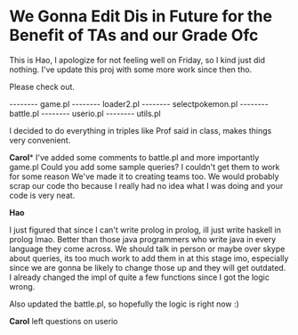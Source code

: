 # We Gonna Edit Dis in Future for the Benefit of TAs and our Grade Ofc





This is Hao, I apologize for not feeling well on Friday, so I kind just did nothing.
I've update this proj with some more work since then tho.

Please check out.


-------- game.pl
-------- loader2.pl
-------- selectpokemon.pl
-------- battle.pl
-------- userio.pl
-------- utils.pl


I decided to do everything in triples like Prof said in class, makes things very convenient.



**Carol***
I've added some comments to battle.pl and more importantly game.pl
Could you add some sample queries? I couldn't get them to work for some reason
We've made it to creating teams too. We would probably scrap our code tho because I really had
no idea what I was doing and your code is very neat.


**Hao**

I just figured that since I can't write prolog in prolog, ill just write haskell in prolog lmao. Better than those
java programmers who write java in every language they come across.
We should talk in person or maybe over skype about queries, its too much work to add them in at this stage imo,
especially since we are gonna be likely to change those up and they will get outdated. I already changed the
impl of quite a few functions since I got the logic wrong.

Also updated the battle.pl, so hopefully the logic is right now :)

**Carol**
left questions on userio
